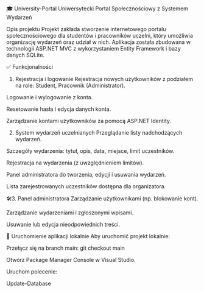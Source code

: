 🎓 University-Portal
Uniwersytecki Portal Społecznościowy z Systemem Wydarzeń

 Opis projektu
Projekt zakłada stworzenie internetowego portalu społecznościowego dla studentów i pracowników uczelni, który umożliwia organizację wydarzeń oraz udział w nich. Aplikacja została zbudowana w technologii ASP.NET MVC z wykorzystaniem Entity Framework i bazy danych SQLite.

✅ Funkcjonalności
1. Rejestracja i logowanie
Rejestracja nowych użytkowników z podziałem na role: Student, Pracownik (Administrator).

Logowanie i wylogowanie z konta.

Resetowanie hasła i edycja danych konta.

Zarządzanie kontami użytkowników za pomocą ASP.NET Identity.

2. System wydarzeń uczelnianych
Przeglądanie listy nadchodzących wydarzeń.

Szczegóły wydarzenia: tytuł, opis, data, miejsce, limit uczestników.

Rejestracja na wydarzenia (z uwzględnieniem limitów).

Panel administratora do tworzenia, edycji i usuwania wydarzeń.

Lista zarejestrowanych uczestników dostępna dla organizatora.

🛠3. Panel administratora
Zarządzanie użytkownikami (np. blokowanie kont).

Zarządzanie wydarzeniami i zgłoszonymi wpisami.

Usuwanie lub edycja nieodpowiednich treści.

🚀 Uruchomienie aplikacji lokalnie
Aby uruchomić projekt lokalnie:

Przełącz się na branch main:
git checkout main

Otwórz Package Manager Console w Visual Studio.

Uruchom polecenie:

Update-Database
